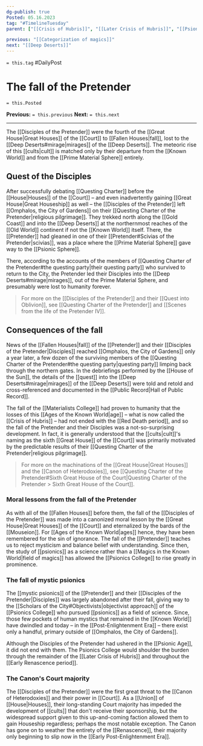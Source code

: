 ```yaml
---
dg-publish: true
Posted: 05.16.2023
tag: "#TimelineTuesday"
parent: ["[[Crisis of Hubris]]", "[[Later Crisis of Hubris]]", "[[Psionic Age]]", "[[History of psionics]]", "[[Pretender]]", "[[Disciples of the Pretender]]", "[[Fallen Houses]]"]

previous: "[[Categorization of magics]]"
next: "[[Deep Deserts]]"
---
```

`= this.tag` #DailyPost 
# The fall of the Pretender
`= this.Posted`

**Previous:** `= this.previous`
**Next:** `= this.next`

---

The [[Disciples of the Pretender]] were the fourth of the [[Great House|Great Houses]] of the [[Court]] to [[Fallen Houses|fall]], lost to the [[Deep Deserts#mirage|mirages]] of the [[Deep Deserts]]. The meteoric rise of this [[cults|cult]] is matched only by their departure from the [[Known World]] and from the [[Prime Material Sphere]] entirely.

## Quest of the Disciples

After successfully debating [[Questing Charter]] before the [[House|Houses]] of the [[Court]] – and even inadvertently gaining [[Great House|Great Houseship]] as well – the [[Disciples of the Pretender]] left [[Omphalos, the City of Gardens]] on their [[Questing Charter of the Pretender|religious pilgrimage]]. They trekked north along the [[Gold Coast]] and into the [[Deep Deserts]] at the northernmost reaches of the [[Old World]] continent if not the [[Known World]] itself. There, the [[Pretender]] had gleaned in one of their [[Pretender#Scivias of the Pretender|scivias]], was a place where the [[Prime Material Sphere]] gave way to the [[Psionic Sphere]].

There, according to the accounts of the members of [[Questing Charter of the Pretender#the questing party|their questing party]] who survived to return to the City, the Pretender led their Disciples into the [[Deep Deserts#mirage|mirages]], out of the Prime Material Sphere, and presumably were lost to humanity forever.

> For more on the [[Disciples of the Pretender]] and their [[Quest into Oblivion]], see [[Questing Charter of the Pretender]] and [[Scenes from the life of the Pretender IV]].

## Consequences of the fall

News of the [[Fallen Houses|fall]] of the [[Pretender]] and their [[Disciples of the Pretender|Disciples]] reached [[Omphalos, the City of Gardens]] only a year later, a few dozen of the surviving members of the [[Questing Charter of the Pretender#the questing party|questing party]] limping back through the northern gates. In the debriefings performed by the [[House of the Sun]], the details of the [[quest]] into the [[Deep Deserts#mirage|mirages]] of the [[Deep Deserts]] were told and retold and cross-referenced and documented in the [[Public Record|Hall of Public Record]].

The fall of the [[Materialists College]] had proven to humanity that the losses of this [[Ages of the Known World|age]] – what is now called the [[Crisis of Hubris]] – had not ended with the [[Red Death period]], and so the fall of the Pretender and their Disciples was a not-so-surprising development. In fact, it is generally understood that the [[cults|cult]]'s naming as the sixth [[Great House]] of the [[Court]] was primarily motivated by the predictable results of their [[Questing Charter of the Pretender|religious pilgrimage]].

> For more on the machinations of the [[Great House|Great Houses]] and the [[Canon of Heterodoxies]], see [[Questing Charter of the Pretender#Sixth Great House of the Court|Questing Charter of the Pretender > Sixth Great House of the Court]].

### Moral lessons from the fall of the Pretender

As with all of the [[Fallen Houses]] before them, the fall of the [[Disciples of the Pretender]] was made into a canonized moral lesson by the [[Great House|Great Houses]] of the [[Court]] and eternalized by the bards of the [[Mouseion]]. For [[Ages of the Known World|ages]] hence, they have been remembered for the sin of ignorance. The fall of the [[Pretender]] teaches us to reject mysticism and balance belief with understanding. Since then, the study of [[psionics]] as a science rather than a [[Magics in the Known World|field of magics]] has allowed the [[Psionics College]] to rise greatly in prominence.

### The fall of mystic psionics

The [[mystic psionics]] of the [[Pretender]] and their [[Disciples of the Pretender|Disciples]] was largely abandoned after their fall, giving way to the [[Scholars of the City#Objectivists|objectivist approach]] of the [[Psionics College]] who pursued [[psionics]] as a field of science. Since, those few pockets of human mystics that remained in the [[Known World]] have dwindled and today – in the [[Post-Enlightenment Era]] – there exist only a handful, primary outside of [[Omphalos, the City of Gardens]].

Although the Disciples of the Pretender had ushered in the [[Psionic Age]], it did not end with them. The Psionics College would shoulder the burden through the remainder of the [[Later Crisis of Hubris]] and throughout the [[Early Renascence period]].

### The Canon's Court majority

The [[Disciples of the Pretender]] were the first great threat to the [[Canon of Heterodoxies]] and their power in [[Court]]. As a [[Union]] of [[House|Houses]], their long-standing Court majority has impeded the development of [[cults]] that don't receive their sponsorship, but the widespread support given to this up-and-coming faction allowed them to gain Houseship regardless; perhaps the most notable exception. The Canon has gone on to weather the entirety of the [[Renascence]], their majority only beginning to slip now in the [[Early Post-Enlightenment Era]].